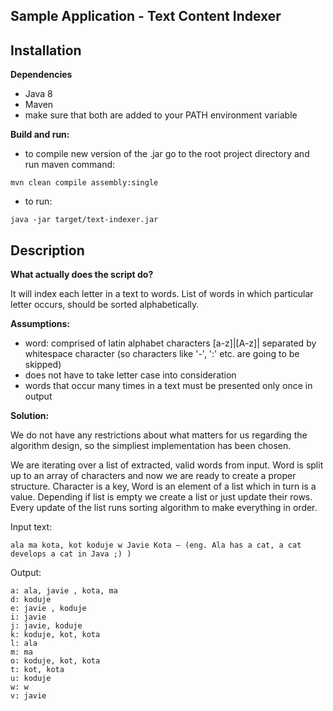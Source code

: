 Sample Application - Text Content Indexer
------------

Installation
------------

**Dependencies**
- Java 8
- Maven
- make sure that both are added to your PATH environment variable

**Build and run:**
- to compile new version of the .jar go to the root project directory and run maven command:
 ```
 mvn clean compile assembly:single
 ```
 - to run: 
 ```
 java -jar target/text-indexer.jar 
 ```

Description
------------

**What actually does the script do?**

It will index each letter in a text to words. 
List of words in which particular letter occurs, should be sorted alphabetically.

**Assumptions:**
- word: comprised of latin alphabet characters [a-z]|[A-z]| separated by whitespace character (so characters
like '-', ':' etc. are going to be skipped)
- does not have to take letter case into consideration
- words that occur many times in a text must be presented only once in output 

**Solution:**

We do not have any restrictions about what matters for us regarding the algorithm design, so the simpliest 
implementation has been chosen.

We are iterating over a list of extracted, valid words from input. Word is split up to an array of characters 
and now we are ready to create a proper structure. Character is a key, Word is an element of a list which in turn is 
a value. Depending if list is empty we create a list or just update their rows. Every update of the list runs sorting 
algorithm to make everything in order.


Input text: 
```
ala ma kota, kot koduje w Javie Kota – (eng. Ala has a cat, a cat develops a cat in Java ;) )
```
Output:
```
a: ala, javie , kota, ma
d: koduje
e: javie , koduje
i: javie
j: javie, koduje
k: koduje, kot, kota
l: ala
m: ma
o: koduje, kot, kota
t: kot, kota
u: koduje
w: w
v: javie
```